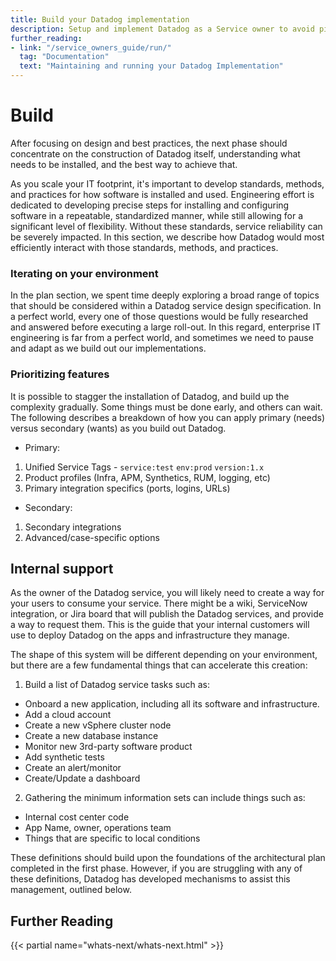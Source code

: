 ```yaml
---
title: Build your Datadog implementation
description: Setup and implement Datadog as a Service owner to avoid pit-falls down the road
further_reading:
- link: "/service_owners_guide/run/"
  tag: "Documentation"
  text: "Maintaining and running your Datadog Implementation"
---
```


# Build

After focusing on design and best practices, the next phase should concentrate on the construction of Datadog itself, understanding what needs to be installed, and the best way to achieve that.

As you scale your IT footprint, it's important to develop standards, methods, and practices for how software is installed and used. Engineering effort is dedicated to developing precise steps for installing and configuring software in a repeatable, standardized manner, while still allowing for a significant level of flexibility. Without these standards, service reliability can be severely impacted. In this section, we describe how Datadog would most efficiently interact with those standards, methods, and practices.

### Iterating on your environment

In the plan section, we spent time deeply exploring a broad range of topics that should be considered within a Datadog service design specification. In a perfect world, every one of those questions would be fully researched and answered before executing a large roll-out. In this regard, enterprise IT engineering is far from a perfect world, and sometimes we need to pause and adapt as we build out our implementations.

### Prioritizing features
It is possible to stagger the installation of Datadog, and build up the complexity gradually. Some things must be done early, and others can wait. The following describes a breakdown of how you can apply primary (needs) versus secondary (wants) as you build out Datadog.  

* Primary:
1. Unified Service Tags - `service:test` `env:prod` `version:1.x` 
2. Product profiles (Infra, APM, Synthetics, RUM, logging, etc)
3. Primary integration specifics (ports, logins, URLs)

* Secondary:
1. Secondary integrations
2. Advanced/case-specific options

## Internal support

As the owner of the Datadog service, you will likely need to create a way for your users to consume your service.  There might be a wiki, ServiceNow integration, or Jira board that will publish the Datadog services, and provide a way to request them. This is the guide that your internal customers will use to deploy Datadog on the apps and infrastructure they manage. 

The shape of this system will be different depending on your environment, but there are a few fundamental things that can accelerate this creation:
 
1. Build a list of Datadog service tasks such as:

- Onboard a new application, including all its software and infrastructure. 
- Add a cloud account
- Create a new vSphere cluster node
- Create a new database instance
- Monitor new 3rd-party software product
- Add synthetic tests
- Create an alert/monitor
- Create/Update a dashboard

2. Gathering the minimum information sets can include things such as:

- Internal cost center code
- App Name, owner, operations team
- Things that are specific to local conditions 

These definitions should build upon the foundations of the architectural plan completed in the first phase. However, if you are struggling with any of these definitions, Datadog has developed mechanisms to assist this management, outlined below.


## Further Reading

{{< partial name="whats-next/whats-next.html" >}}